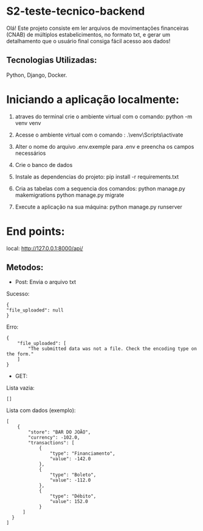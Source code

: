 # S2-teste-tecnico-backend

Olá! Este projeto consiste em ler arquivos de movimentações financeiras (CNAB) de múltiplos estabelicimentos, no formato txt, e gerar um detalhamento que o usuário final consiga fácil acesso aos dados!

## Tecnologias Utilizadas:
Python, Django, Docker.

# Iniciando a aplicação localmente:

1) atraves do terminal crie o ambiente virtual com o comando:  python -m venv venv

2) Acesse o ambiente virtual com o comando : .\venv\Scripts\activate

3) Alter o nome do arquivo .env.exemple para .env e preencha os campos necessários

4) Crie o banco de dados

5) Instale as dependencias do projeto: pip install -r requirements.txt

6) Cria as tabelas com a sequencia dos comandos: 
python manage.py makemigrations 
python manage.py migrate

7) Execute a aplicação na sua máquina: python manage.py runserver

# End points:

local: http://127.0.0.1:8000/api/

## Metodos:
- Post: Envia o arquivo txt
  
Sucesso: 

    {
    "file_uploaded": null
    }
Erro:

    {
        "file_uploaded": [
            "The submitted data was not a file. Check the encoding type on the form."
        ]
    }

- GET: 
  
Lista vazia:

    []

Lista com dados (exemplo):

    [
        {
            "store": "BAR DO JOÃO",
            "currency": -102.0,
            "transactions": [
                {
                    "type": "Financiamento",
                    "value": -142.0
                },
                {
                    "type": "Boleto",
                    "value": -112.0
                },
                {
                    "type": "Débito",
                    "value": 152.0
                }
          ]
      }
    ]
